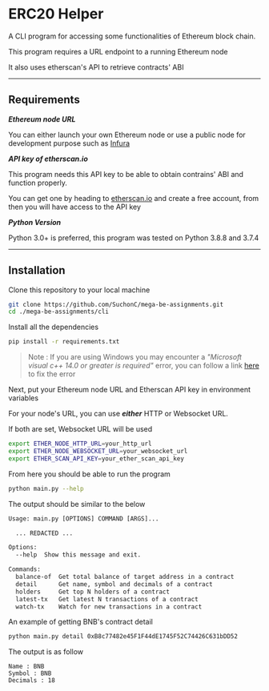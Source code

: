 # ERC20 Helper

A CLI program for accessing some functionalities of Ethereum block chain.

This program requires a URL endpoint to a running Ethereum node

It also uses etherscan's API to retrieve contracts' ABI

---

## Requirements

***Ethereum node URL***

You can either launch your own Ethereum node or use a public node for development purpose such as [Infura](https://infura.io/)

***API key of etherscan.io***

This program needs this API key to be able to obtain contrains' ABI and function properly.
    
You can get one by heading to [etherscan.io](https://etherscan.io/) and create a free account, from then you will have access to the API key

***Python Version***

Python 3.0+ is preferred, this program was tested on Python 3.8.8 and 3.7.4

---

## Installation

Clone this repository to your local machine

``` sh
git clone https://github.com/SuchonC/mega-be-assignments.git
cd ./mega-be-assignments/cli
```

Install all the dependencies

``` sh
pip install -r requirements.txt
```

>Note :
>If you are using Windows you may encounter a _"Microsoft visual c++ 14.0 or greater is required"_ error, you can follow a link [here](https://exerror.com/error-microsoft-visual-c-14-0-is-required-get-it-with-microsoft-visual-c-build-tools/) to fix the error

Next, put your Ethereum node URL and Etherscan API key in environment variables

For your node's URL, you can use ***either*** HTTP or Websocket URL.

If both are set, Websocket URL will be used

```sh
export ETHER_NODE_HTTP_URL=your_http_url
export ETHER_NODE_WEBSOCKET_URL=your_websocket_url
export ETHER_SCAN_API_KEY=your_ether_scan_api_key
```

From here you should be able to run the program

```sh
python main.py --help
```

The output should be similar to the below

```txt
Usage: main.py [OPTIONS] COMMAND [ARGS]...

  ... REDACTED ...

Options:
  --help  Show this message and exit.

Commands:
  balance-of  Get total balance of target address in a contract
  detail      Get name, symbol and decimals of a contract
  holders     Get top N holders of a contract
  latest-tx   Get latest N transactions of a contract
  watch-tx    Watch for new transactions in a contract
```

An example of getting BNB's contract detail

```sh
python main.py detail 0xB8c77482e45F1F44dE1745F52C74426C631bDD52
```

The output is as follow

```
Name : BNB
Symbol : BNB
Decimals : 18
```